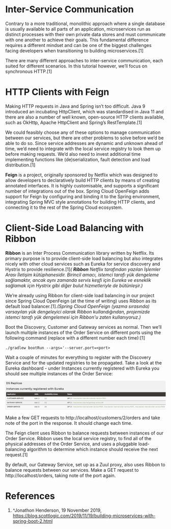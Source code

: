 # Inter-Service Communication

Contrary to a more traditional, monolithic approach where a single database is usually available to all parts of an application, microservices run as distinct processes with their own private data stores and must communicate with one another to achieve their goals. This fundamental difference requires a different mindset and can be one of the biggest challenges facing developers when transitioning to building microservices.[1]

There are many different approaches to inter-service communication, each suited for different scenarios. In this tutorial however, we’ll focus on synchronous HTTP.[1]

# HTTP Clients with Feign
Making HTTP requests in Java and Spring isn’t too difficult. Java 9 introduced an incubating HttpClient, which was standardised in Java 11 and there are also a number of well known, open-source HTTP clients available, such as OkHttp, Apache HttpClient and Spring’s RestTemplate.[1]

We could feasibly choose any of these options to manage communication between our services, but there are other problems to solve before we’d be able to do so. Since service addresses are dynamic and unknown ahead of time, we’d need to integrate with the local service registry to look them up before making requests. We’d also need to invest additional time implementing functions like (de)serialization, fault detection and load distribution.[1]

**Feign** is a project, originally sponsored by Netflix which was designed to allow developers to declaratively build HTTP clients by means of creating annotated interfaces. It is highly customisable, and supports a significant number of integrations out of the box. Spring Cloud OpenFeign adds support for Feign by configuring and binding it to the Spring environment, integrating Spring MVC style annotations for building HTTP clients, and connecting it to the rest of the Spring Cloud ecosystem.


# Client-Side Load Balancing with Ribbon
**Ribbon** is an Inter Process Communication library written by Netflix. Its primary purpose is to provide client-side load balancing but also integrates nicely with other cloud services such as Eureka for service discovery and Hystrix to provide resilience.[1]*( **Ribbon** Netflix tarafından yazılan İşlemler Arası İletişim kütüphanesidir. Birincil amacı, istemci tarafı yük dengeleme sağlamaktır, ancak aynı zamanda servis keşfi için Eureka ve esneklik sağlamak için Hystrix gibi diğer bulut hizmetleriyle de bütünleşir.)*

We’re already using Ribbon for client-side load balancing in our project since Spring Cloud OpenFeign (at the time of writing) uses Ribbon as its default load balancer.[1].*(Spring Cloud OpenFeign (yazma sırasında) varsayılan yük dengeleyici olarak Ribbon kullandığından, projemizde istemci tarafı yük dengelemesi için Ribbon'u zaten kullanıyoruz.)*

Boot the Discovery, Customer and Gateway services as normal. Then we’ll launch multiple instances of the Order Service on different ports using the following command (replace <port> with a different number each time):[1]

```
./gradlew bootRun --args='--server.port=<port>
```
Wait a couple of minutes for everything to register with the Discovery Service and for the updated registries to be propagated. Take a look at the Eureka dashboard - under Instances currently registered with Eureka you should see multiple instances of the Order Service:

![Alt text](images/instances-registered-with-eureka1.jpg?raw=true "Title")


Make a few GET requests to http://localhost/customers/2/orders and take note of the port in the response. It should change each time.

The Feign client uses Ribbon to balance requests between instances of our Order Service. Ribbon uses the local service registry, to find all of the physical addresses of the Order Service, and uses a pluggable load-balancing algorithm to determine which instance should receive the next request.[1]

By default, our Gateway Service, set up as a Zuul proxy, also uses Ribbon to balance requests between our services. Make a GET request to http://localhost/orders, taking note of the port again.























# References
1. ^Jonathon Henderson, 19 November 2019, https://blog.scottlogic.com/2019/11/19/building-microservices-with-spring-boot-2.html
